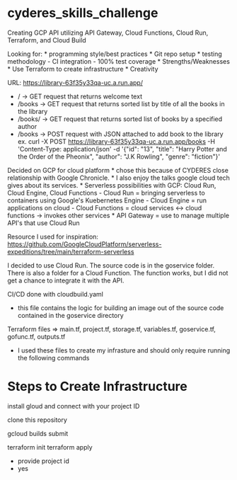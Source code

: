 # cyderes_skills_challenge
Creating GCP API utilizing API Gateway, Cloud Functions, Cloud Run, Terraform, and Cloud Build

Looking for:
	* programming style/best practices
	* Git repo setup
	* testing methodology
		- CI integration
		- 100% test coverage
	* Strengths/Weaknesses
	* Use Terraform to create infrastructure
	* Creativity

URL: https://library-63f35y33qa-uc.a.run.app/
* / -> GET request that returns welcome text
* /books -> GET request that returns sorted list by title of all the books in the library
* /books/<author> -> GET request that returns sorted list of books by a specified author
* /books -> POST request with JSON attached to add book to the library
  ex. curl -X POST https://library-63f35y33qa-uc.a.run.app/books
   -H 'Content-Type: application/json'
   -d '{"id": "13", "title": "Harry Potter and the Order of the Pheonix", "author": "J.K Rowling", "genre": "fiction"}'
	

Decided on GCP for cloud platform 
	* chose this because of CYDERES close relationship with Google Chronicle.
	* I also enjoy the talks google cloud tech gives about its services. 
	* Serverless possibilities with GCP: Cloud Run, Cloud Engine, Cloud Functions
		- Cloud Run = bringing serverless to containers using Google's Kuebernetes Engine 
		- Cloud Engine = run applications on cloud
		- Cloud Functions = cloud services <-> cloud functions -> invokes other services
	* API Gateway = use to manage multiple API's that use Cloud Run

Resource I used for inspiration: https://github.com/GoogleCloudPlatform/serverless-expeditions/tree/main/terraform-serverless
  
I decided to use Cloud Run. The source code is in the goservice folder. There is also a folder for a Cloud Function.
The function works, but I did not get a chance to integrate it with the API.

  
CI/CD done with cloudbuild.yaml
 * this file contains the logic for building an image out of the source code contained in the goservice directory

  
Terraform files => main.tf, project.tf, storage.tf, variables.tf, goservice.tf, gofunc.tf, outputs.tf
  - I used these files to create my infrasture and should only require running the following commands

  
# Steps to Create Infrastructure
  
install gloud and connect with your project ID
  
clone this repository

gcloud builds submit
  
terraform init
terraform apply
  - provide project id
  - yes
  

	
